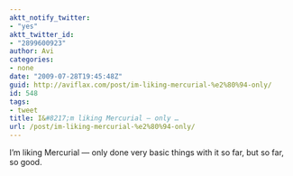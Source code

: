 ```yaml
---
aktt_notify_twitter:
- "yes"
aktt_twitter_id:
- "2899600923"
author: Avi
categories:
- none
date: "2009-07-28T19:45:48Z"
guid: http://aviflax.com/post/im-liking-mercurial-%e2%80%94-only/
id: 548
tags:
- tweet
title: I&#8217;m liking Mercurial — only …
url: /post/im-liking-mercurial-%e2%80%94-only/
---
```

I&#8217;m liking Mercurial — only done very basic things with it so far, but so far, so good.